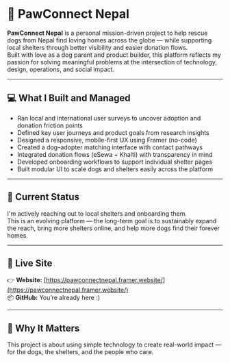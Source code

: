 # 🐾 PawConnect Nepal

**PawConnect Nepal** is a personal mission-driven project to help rescue dogs from Nepal find loving homes across the globe — while supporting local shelters through better visibility and easier donation flows.  
Built with love as a dog parent and product builder, this platform reflects my passion for solving meaningful problems at the intersection of technology, design, operations, and social impact.

---

## 💻 What I Built and Managed

- Ran local and international user surveys to uncover adoption and donation friction points  
- Defined key user journeys and product goals from research insights  
- Designed a responsive, mobile-first UX using Framer (no-code)  
- Created a dog–adopter matching interface with contact pathways  
- Integrated donation flows (eSewa + Khalti) with transparency in mind  
- Developed onboarding workflows to support individual shelter pages  
- Built modular UI to scale dogs and shelters easily across the platform  

---

## 🌱 Current Status

I'm actively reaching out to local shelters and onboarding them.  
This is an evolving platform — the long-term goal is to sustainably expand the reach, bring more shelters online, and help more dogs find their forever homes.

---

## 🔗 Live Site

👉 **Website:** [https://pawconnectnepal.framer.website/](https://pawconnectnepal.framer.website/)  
📦 **GitHub:** You’re already here :)

---

## 💛 Why It Matters

This project is about using simple technology to create real-world impact — for the dogs, the shelters, and the people who care.
